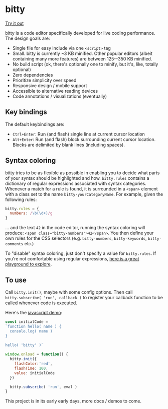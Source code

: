 # bitty

[Try it out](https://charlieroberts.github.io/bitty/demos/js)

bitty is a code editor specifically developed for live coding performance. The design goals are:

- Single file for easy include via one `<script>` tag
- Small. bitty is currently ~3 KB minified. Other popular editors (albeit containing many more features) are between 125--350 KB minified.
- No build script (ok, there's optionally one to minify, but it's, like, totally optional)
- Zero dependencies
- Prioritize simplicity over speed
- Responsive design / mobile support
- Accessible to alternative reading devices
- Code annotations / visualizations (eventually)

## Key bindings
The default keybindings are:

- `Ctrl+Enter`: Run (and flash) single line at current cursor location
- `Alt+Enter`:  Run (and flash) block surrounding current cursor location. Blocks are delimited by blank lines (including spaces).

## Syntax coloring
bitty tries to be as flexible as possible in enabling you to decide what parts of your syntax should be highlighted and how. `bitty.rules` contains a dictionary of regular expressions associated with syntax categories. Whenever a match for a rule is found, it is surrounded in a `<span>` element with a class set to the name `bitty-yourCategoryName`. For example, given the following rules:

```js
bitty.rules = {
  numbers: /\b(\d+)/g 
}
```

... and the text `42` in the code editor, running the syntax coloring will produce: `<span class="bitty-numbers">42</span>`. You then define your own rules for the CSS selectors (e.g. `bitty-numbers`, `bitty-keywords`, `bitty-comments` etc.)

To "disable" syntax coloring, just don't specify a value for `bitty.rules`. If you're not comfortable using regular expressions, [here is a great playground to explore](https://regexr.com/).

## To use
Call `bitty.init()`, maybe with some config options. Then call `bitty.subscribe( 'run', callback )` to register your callback function to be called whenever code is executed. 

Here's the [javascript demo](./demos/js/main.js):

```js
const initialCode = 
`function hello( name ) {
  console.log( name )
}
 
hello( 'bitty' )`

window.onload = function() {
  bitty.init({ 
    flashColor:'red',
    flashTime: 100,
    value: initialCode
  })

  bitty.subscribe( 'run', eval )
}
```

This project is in its early early days, more docs / demos to come.
